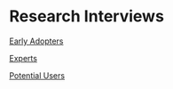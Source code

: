 # Research Interviews

[Early Adopters](experts/)

[Experts](early-adopters/)

[Potential Users](potential-users/)

